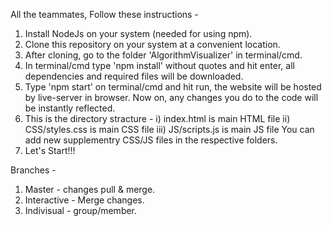 All the teammates, Follow these instructions -
1) Install NodeJs on your system (needed for using npm).
2) Clone this repository on your system at a convenient location.
3) After cloning, go to the folder 'AlgorithmVisualizer' in terminal/cmd.
4) In terminal/cmd type 'npm install' without quotes and hit enter, all dependencies and required files will be downloaded.
5) Type 'npm start' on terminal/cmd and hit run, the website will be hosted by live-server in browser. Now on, any changes you do to the code will be instantly reflected.
6) This is the directory stracture - 
    i) index.html is main HTML file
    ii) CSS/styles.css is main CSS file
    iii) JS/scripts.js is main JS file
        You can add new supplementry CSS/JS files in the respective folders.
7) Let's Start!!!

Branches -
1) Master - changes pull & merge.
2) Interactive - Merge changes.
3) Indivisual - group/member.